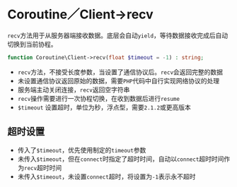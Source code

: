# Coroutine／Client->recv

 `recv`方法用于从服务器端接收数据。底层会自动`yield`，等待数据接收完成后自动切换到当前协程。

```php
function Coroutine\Client->recv(float $timeout = -1) : string;
```

* `recv`方法，不接受长度参数，当设置了通信协议后。`recv`会返回完整的数据
* 未设置通信协议返回原始的数据，需要`PHP`代码中自行实现网络协议的处理
* 服务端主动关闭连接，`recv`返回空字符串
* `recv`操作需要进行一次协程切换，在收到数据后进行`resume`
*  `$timeout` 设置超时，单位为秒，浮点型，需要`2.1.2`或更高版本

超时设置
----
* 传入了`$timeout`，优先使用制定的`timeout`参数
* 未传入`$timeout`，但在`connect`时指定了超时时间，自动以`connect`超时时间作为`recv`超时时间
* 未传入`$timeout`，未设置`connect`超时，将设置为`-1`表示永不超时

